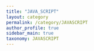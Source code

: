```yaml
---
title: "JAVA_SCRIPT"
layout: category
permalink: /category/JAVASCRIPT
author_profile: true
sidebar_main: true
taxonomy: JAVASCRIPT
---
```

